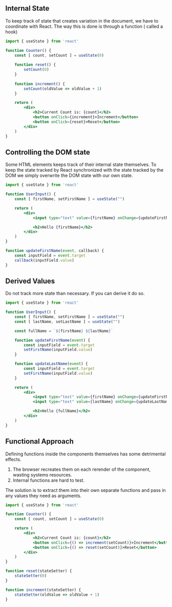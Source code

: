## Internal State

To keep track of state that creates variation in the document, we have to coordinate with React. The way this is done is through a function ( called a hook)

```jsx
import { useState } from 'react'

function Counter() {
	const [ count, setCount ] = useState(0)
	
	function reset() {
		setCount(0)
	}
	
	function increment() {
		setCount(oldValue => oldValue + 1)
	}

	return (
		<div>
			<h2>Current Count is: {count}</h2>
			<button onClick={increment}>Increment</button>
			<button onClick={reset}>Reset</button>
		</div>
	)
}
```

## Controlling the DOM state

Some HTML elements keeps track of their internal state themselves. To keep the state tracked by React synchronized with the state tracked by the DOM we simply overwrite the DOM state with our own state.
```jsx
import { useState } from 'react'

function UserInput() {
	const [ firstName, setFirstName ] = useState("")

	return (
		<div>
			<input type="text" value={firstName} onChange={updateFirstName}/>

			<h2>Hello {firstName}</h2>
		</div>
	)
}

function updateFirstName(event, callback) {
	const inputField = event.target
	callback(inputField.value)
}
```

## Derived Values
  Do not track more state than necessary. If you can derive it do so.
```jsx
import { useState } from 'react'

function UserInput() {
	const [ firstName, setFirstName ] = useState("")
	const [ lastName, setLastName ] = useState("")

	const fullName = `${firstName} ${lastName}`

	function updateFirstName(event) {
		const inputField = event.target
		setFirstName(inputField.value)
	}

	function updateLastName(event) {
		const inputField = event.target
		setFirstName(inputField.value)
	}

	return (
		<div>
			<input type="text" value={firstName} onChange={updateFirstName}/>
			<input type="text" value={lastName} onChange={updateLastName}/>

			<h2>Hello {fullName}</h2>
		</div>
	)
}
```

## Functional Approach
  Defining functions inside the components themselves has some detrimental effects.
  1. The browser recreates them on each rerender of the component, wasting systems resources.
  2. Internal functions are hard to test.
  
  The solution is to extract them into their own separate functions and pass in any values they need as arguments.
```jsx
import { useState } from 'react'

function Counter() {
	const [ count, setCount ] = useState(0)

	return (
		<div>
			<h2>Current Count is: {count}</h2>
			<button onClick={() => increment(setCount)}>Increment</button>
			<button onClick={() => reset(setCount)}>Reset</button>
		</div>
	)
}

function reset(stateSetter) {
	stateSetter(0)
}

function increment(stateSetter) {
	stateSetter(oldValue => oldValue + 1)
}
```